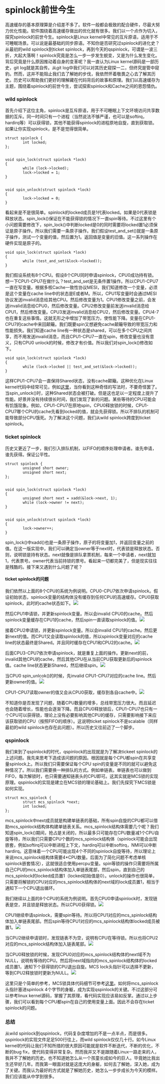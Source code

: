 # spinlock前世今生

高速缓存的基本原理算是介绍差不多了。软件一般都会极致的配合硬件，尽最大努力优化性能。软件围绕着高速缓存做出的优化就有很多。我们以一个点作为切入，探究spinlock的前世今生。spinlock是Linux kernel中常见的互斥原语，适用于不可睡眠场景。可以说是最基础的同步原语。不知你是否研究过spinlock的进化史？从最初的wild spinlock到ticket spinlock，再到今天的qspinlock，可谓是一波三折，大起大落啊！spinlock究竟是怎么一步一步发生蜕变，又是为什么发生变化。背后究竟是什么原因推动着自身的变革呢？我一直认为Linux kernel源码是一部历史，git log就是其自传。从git log中我们可以对其历史窥探一二，但终究是管中窥豹。然而，这并不能阻止我们去了解她的步伐，我依然怀着敬畏之心去了解其历史。历史可以帮助我们更好的理解藏在代码背后的故事和原理。我们以高速缓存为主题，围绕着spinlock的前世今生，尝试探索spinlock和Cache之间的恩怨情仇。

### wild spinlock

首先介绍下这位主角，spinlock是互斥原语，用于不可睡眠上下文环境访问共享数据的互斥。同一时间只有一个进程（当然说法不够严谨，也可以是softirq，hardirq等）可以获得锁，其他不能获得spinlock的进程原地自旋，直到获取锁。如果让你实现spinlock，是不是觉得很简单。

```text
struct spinlock {
        int locked;
};


void spin_lock(struct spinlock *lock)
{
        while (lock->locked);
        lock->locked = 1;
}


void spin_unlock(struct spinlock *lock)
{
        lock->locked = 0;
}
```

看起来是不是很简单。spinlock的locked成员是1代表locked。如果是0代表锁是释放状态。spin\_lock\(\)保证在不能获得锁的情况下一直spin等待。不过这里有个小问题需要修改下，spin\_lock\(\)中判断locked是0的同时需要将locked置1必须保证是原子操作。所以我们需要一条原子操作。我们假设test\_and\_set\(\)就是一条原子操作，测试一个变量的值，然后置为1。返回值是变量的旧值。这一系列操作在硬件实现是原子的。

```text
void spin_lock(struct spinlock *lock)
{
        while (test_and_set(&lock->locked));
}
```

我们假设系统有8个CPU。假设8个CPU同时申请spinlock，CPU0成功持有锁。想一下CPU1-CPU7在做什么？test\_and\_set是无条件置1操作。所以CPU1-CPU7一直在写变量。根据多核Cache一致性协议MESI，我们知道修改一个变量，必须是这个变量在cache line中的状态是E或者M。所以，CPU1写变量时会通过MESI协议发送invalid消息给其他CPU。然后修改变量为1。CPU1修改变量之前，会发送invalid消息给CPU0，然后修改变量。CPU2修改变量前发送invalid消息给CPU1，然后修改变量。CPU3发送invalid消息给CPU2，然后修改变量。CPU4-7也在重复这些事情。这就无形之中增加了带宽压力，使性能下降。变量在CPU1-CPU7的cache中来回颠簸。我们既要spin又想避免cache颠簸导致的带宽压力和性能损失。我们知道cache line有一种状态是shared，可以在多个CPU之间共享，而不用发送invalid消息，而且CPU1-CPU7一直在spin，修改变量也没有意义，只有CPU0 unlock的时候，修改才有价值。所以我们对spin\_lock\(\)修改如下。

```text
void spin_lock(struct spinlock *lock)
{
        while (lock->locked || test_and_set(&lock->locked));
}
```

这样CPU1-CPU7会一直保持Shared状态，没有cache颠簸。这种优化在Linux kernel代码中经常可见，例如[这里](https://link.zhihu.com/?target=https%3A//elixir.bootlin.com/linux/v5.4.33/source/include/linux/bit_spinlock.h%23L16)，当你看到这种奇怪的写法时，不要奇怪罢了。当spin\_unlock\(\)时，这种Shared状态会被打破。但是这也足以一定程度上提升了性能。好景并没有持续很长时间，我们发现了新的问题。某些等待的CPU可能会有饥饿现象。例如，CPU1-CPU7在原地spin，CPU0释放锁的时候，CPU1-CPU7哪个CPU的cache先看到locked的值，就会先获得锁。所以不排队的机制可能导致部分CPU饿死。为了解决这个问题，我们从wild spinlock跨度到ticket spinlock。

### ticket spinlock

历史又更近了一步，我们引入排队机制，以FIFO的顺序处理申请者。谁先申请，谁先获得。保证公平性。

```text
struct spinlock {
        unsigned short owner;
        unsigned short next;
};


void spin_lock(struct spinlock *lock)
{
        unsigned short next = xadd(&lock->next, 1);
        while (lock->owner != next);
}


void spin_unlock(struct spinlock *lock)
{
        lock->owner++;
}
```

spin\_lock\(\)中xadd\(\)也是一条原子操作，原子的将变量加1，并返回变量之前的值。在这一版实现中，我们可以确定当owner等于next时，代表锁是释放状态。否则，说明锁是持有状态。next就像是排队拿票机制，每来一个申请者，next就加1，代表票号。owner代表当前持锁的票号。看起来一切都完美了，但是现实往往是残酷的。接下来又遇到什么问题了呢？

#### ticket spinlock的问题

我们依然以上面的8个CPU的系统为例说明。CPU0-CPU7依次申请spinlock。假设初始状态，spinlock变量的结构体没有缓存到任何CPU的高速缓存。CPU0获取spinlock，此时的cache状态如下。![](https://pic4.zhimg.com/80/v2-7235f4e9bc434ba9b3f27086e42da26b_1440w.jpg)

然后CPU1申请锁，并更新spinlock变量。所以会invalid CPU0的cache。然后spinlock变量缓存在CPU1的cache，然后spin一直读取spinlock的值。![](https://pic3.zhimg.com/80/v2-106ebe5af27f8945546497979810986a_1440w.jpg)

接着CPU2申请锁，并更新spinlock变量。所以会invalid CPU1的cache。然后更新next的值。而CPU1又会读取spinlock的值，所以spinlock变量对应的cache line的状态最终是Shared。并且同时缓存在CPU1和CPU2的cache。![](https://pic1.zhimg.com/80/v2-20964d28cc82443f9fa733f0633202e0_1440w.jpg)

后面CPU3-CPU7依次申请spinlock，就是重复上面的操作。更新next的前，invalid其他CPU的cache，然后其他CPU在从当前CPU获取更新后的spinlock值。cache line状态更新Shared，然后继续spin。![](https://pic3.zhimg.com/80/v2-5bc6042f2c11ee6371ff5b8372dfe18e_1440w.jpg)

当CPU0 spin\_unlcok\(\)的时候，先invalid CPU1-CPU7对应的cache line。然后更新owner的值。![](https://pic2.zhimg.com/80/v2-861ce4d7d303b6855d2aa20dc1dfdd75_1440w.jpg)

CPU1-CPU7读取owner的值又会从CPU0获取，缓存到各自cache中。![](https://pic2.zhimg.com/80/v2-949a76705728df941b59c9e95cc351c9_1440w.jpg)

不知道你是否发现了问题，随着CPU数量的增多，总线带宽压力很大。而且延迟也会随着增长，性能也会逐渐下降。而且CPU0释放锁后，CPU1-CPU7也只有一个CPU可以获得锁，理论上没有必要影响其他CPU的缓存，只需要影响接下来应该获取锁的CPU（按照FIFO的顺序）。这说明ticket spinlock不是scalable（同样最初的wild spinlock也存在此问题）。所以历史又往前迈了一个脚步。

### qspinlock

我们来到了qspinlock的时代，qspinlock的出现就是为了解决tickeet spinlock的上述问题。我先来思考下造成该问题的原因。根因就是每个CPU都spin在共享变量spinlock上。所以我们只需要保证每个CPU spin的变量是不同的就可以避免这种情况了。所以我们需要换一种排队的方式。例如单链表。单链表也可以做到FIFO，每次解锁时，也只需要通知链表头的CPU即可。这其实就是MCS锁的实现原理。qspinlock的实现是建立在MCS锁的理论基础上。我们先探究下MCS锁是如何实现。

```text
struct mcs_spinlock {
        struct mcs_spinlock *next;
        int locked;
};
```

mcs\_spinlock中next成员就是构建单链表的基础，所有spin自旋的CPU都可以借助mcs\_spinlock结构体构建单链表关系。mcs\_spinlock结构体需要几个呢？我们知道spin\_lock\(\)期间，抢占是关闭的，所以最多只可能存在CPU数量减1个CPU自旋等待，所以我们只需要CPU个数的mcs\_spinlock结构体（spinlock可能会出现嵌套，例如softirq可以中断进程上下文，hardirq可以中断softirq，NMI可以中断hardirq。这意味着一个CPU可能出现4个不同的spinlock自旋等待，所以理论上来说mcs\_spinlock结构体需要4\*CPU数量。后面为了简化问题不考虑单核spinlock嵌套情况），这就很适合使用percpu变量。spin等锁的操作只需要将所属自己CPU的mcs\_spinlock结构体加入单链表尾部，然后spin，直到自己的mcs\_spinlock的locked成员置1（locked初始值是0）。unlock的操作也很简单，只需要将解锁的CPU对应的mcs\_spinlock结构体的next域的lock成员置1，相当于通知下一个CPU退出循环。

我们继续以上面的8个CPU的系统为例说明。首先CPU0申请spinlock时，发现链表是空，并且锁是释放状态。所以CPU0获得锁。![](https://pic3.zhimg.com/80/v2-9021e1de0a04bdf2793a905c3b4e14a6_1440w.png)

CPU1继续申请spinlock，需要spin等待。所以将CPU1对应的mcs\_spinlock结构体加入单链表尾部。然后spin等待CPU1对应的mcs\_spinlock结构体locked成员被置1。![](https://pic4.zhimg.com/80/v2-8e44ffd75be3cc2aff225fc1ab94e3db_1440w.png)

当CPU2继续申请锁时，发现链表不为空，说明有CPU在等待锁。所以也将CPU2对应的mcs\_spinlock结构体加入链表尾部。![](https://pic1.zhimg.com/80/v2-3600acc78bbef92cc43caa2645b59614_1440w.png)

当CPU0释放锁的时候，发现CPU0对应的mcs\_spinlock结构体的next域不为NULL，说明有等待的CPU。然后将next域指向的mcs\_spinlock结构体的locked成员置1，通知下个获得锁的CPU退出自旋。MCS lock头指针可以选择不更新，等到CPU2释放锁时更新为NULL。![](https://pic3.zhimg.com/80/v2-52e3f2a25efa5fd223b8813aadbf4be2_1440w.png)

这里只是个简单的参考，MCS锁具体代码细节可参考[这里](https://link.zhihu.com/?target=https%3A//elixir.bootlin.com/linux/v5.4.33/source/kernel/locking/mcs_spinlock.h)。如何将mcs\_spinlock头指针塞进spinlock 4个字节的身躯，成为实现qspinlock的关键。不过这部分可以参考linux kernel源码，掌握了其原理，看代码实现应该易如反掌。通过以上步骤，我们可以看到每个CPU都spin在自己的使用变量上面。因此不会存在ticket spinlock的问题。

### 总结

从wild spinlock到qspinlock，代码复杂度增加的不是一点半点，而是很多。qspinlock的实现文件足足500行往上，而wild spinlock仅仅几十行。如今Linux kernel的代码让我们不知所措的很大原因可能就是软件不断迭代，不断的优化，不断的bug fix，使代码变得非常复杂。然而我并又不是跟随着Linux一路走来的人，我并不了解她的历史。也不知道她怎么从一个孩童长成如今的巨人。毕竟她比我出生还早好几年。而我第一眼面对就是这庞大的身躯，如何去了解她，深入她，成为了关键。而我认为最好的方式就是了解她历史，她怎么一步步成长为今天的模样。我们应该能从中学到很多。

